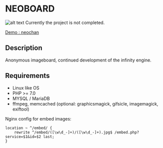 NEOBOARD 
========================================================
![alt text](docs/img/attention.png "Warning")
Currently the project is not completed.

[Demo : neochan](https://neochan.net/test "Demo")



Description
------------
Anonymous imageboard, continued development of the infinity engine.


Requirements
------------

* Linux like OS
* PHP >= 7.0
* MYSQL / MariaDB 
* ffmpeg, memcached (optional: graphicsmagick, gifsicle, imagemagick,  exiftool)



Nginx config for embed images:
```
location ~ ^/embed/ {
	rewrite ^/embed/([\w\d_-]+)/([\w\d_-]+).jpg$ /embed.php?service=$1&id=$2 last;
}
```




